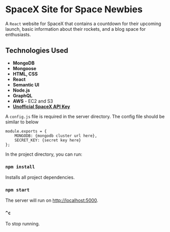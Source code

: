 # SpaceX Site for Space Newbies
A `React` website for SpaceX that contains a countdown for their upcoming launch, basic information about their rockets, and a blog space for enthusiasts.

## Technologies Used
- **MongoDB**
- **Mongoose**
- **HTML, CSS**
- **React**
- **Semantic UI**
- **Node.js**
- **GraphQL**
- **AWS** - EC2 and S3
- **[Unofficial SpaceX API Key](https://github.com/r-spacex/SpaceX-API)**

A `config.js` file is required in the server directory.  The config file should be similar to below
```
module.exports = {
    MONGODB: {mongodb cluster url here},
    SECRET_KEY: {secret key here}
};
```

In the project directory, you can run:
### `npm install`

Installs all project dependencies.

### `npm start`

The server will run on [http://localhost:5000](http://localhost:5000).

### `^c`

To stop running.